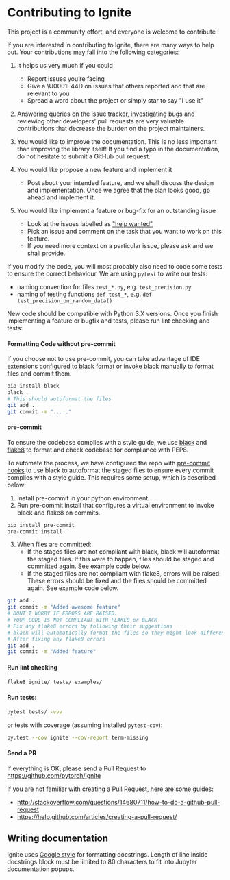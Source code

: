 # Contributing to Ignite

This project is a community effort, and everyone is welcome to contribute !

If you are interested in contributing to Ignite, there are many ways to help out. Your contributions may fall
into the following categories:

1. It helps us very much if you could 
    - Report issues you’re facing
    - Give a \U0001F44D on issues that others reported and that are relevant to you
    - Spread a word about the project or simply star to say "I use it" 

2. Answering queries on the issue tracker, investigating bugs and reviewing other developers’ pull requests are 
very valuable contributions that decrease the burden on the project maintainers.

3. You would like to improve the documentation. This is no less important than improving the library itself! 
If you find a typo in the documentation, do not hesitate to submit a GitHub pull request.

4. You would like propose a new feature and implement it
    - Post about your intended feature, and we shall discuss the design and
    implementation. Once we agree that the plan looks good, go ahead and implement it.

5. You would like implement a feature or bug-fix for an outstanding issue
    - Look at the issues labelled as 
["help wanted"](https://github.com/pytorch/ignite/issues?q=is%3Aissue+is%3Aopen+label%3A%22help+wanted%22)
    - Pick an issue and comment on the task that you want to work on this feature.
    - If you need more context on a particular issue, please ask and we shall provide.

If you modify the code, you will most probably also need to code some tests to ensure the correct behaviour. We are using 
`pytest` to write our tests:
  - naming convention for files `test_*.py`, e.g. `test_precision.py`
  - naming of testing functions `def test_*`, e.g. `def test_precision_on_random_data()`

New code should be compatible with Python 3.X versions. Once you finish implementing a feature or bugfix and tests, 
please run lint checking and tests:

#### Formatting Code without pre-commit
If you choose not to use pre-commit, you can take advantage of IDE extensions configured to black format or invoke black manually to format files and commit them.

```bash
pip install black
black .
# This should autoformat the files
git add .
git commit -m "....."
```

#### pre-commit

To ensure the codebase complies with a style guide, we use [black](https://black.readthedocs.io/en/stable/) and [flake8](https://flake8.pycqa.org/en/latest/) to format and check codebase for compliance with PEP8. 

To automate the process, we have configured the repo with [pre-commit hooks](https://pre-commit.com/) to use black to autoformat the staged files to ensure every commit complies with a style guide. This requires some setup, which is described below:

1. Install pre-commit in your python environment.
2. Run pre-commit install that configures a virtual environment to invoke black and flake8 on commits.

```bash
pip install pre-commit
pre-commit install
```

3. When files are committed:
    - If the stages files are not compliant with black, black will autoformat the staged files. If this were to happen, files should be staged and committed again. See example code below.
    - If the staged files are not compliant with flake8, errors will be raised. These errors should be fixed and the files should be committed again. See example code below.
    
```bash
git add .
git commit -m "Added awesome feature"
# DONT'T WORRY IF ERRORS ARE RAISED.
# YOUR CODE IS NOT COMPLIANT WITH FLAKE8 or BLACK
# Fix any flake8 errors by following their suggestions
# black will automatically format the files so they might look different, but you'll need to stage the files again for committing
# After fixing any flake8 errors
git add .
git commit -m "Added feature"
```


#### Run lint checking
```bash
flake8 ignite/ tests/ examples/
```

#### Run tests:
```bash
pytest tests/ -vvv
```
or tests with coverage (assuming installed `pytest-cov`):
```bash
py.test --cov ignite --cov-report term-missing
```

#### Send a PR
If everything is OK, please send a Pull Request to https://github.com/pytorch/ignite


If you are not familiar with creating a Pull Request, here are some guides:
- http://stackoverflow.com/questions/14680711/how-to-do-a-github-pull-request
- https://help.github.com/articles/creating-a-pull-request/


## Writing documentation

Ignite uses [Google style](http://sphinxcontrib-napoleon.readthedocs.io/en/latest/example_google.html)
for formatting docstrings. Length of line inside docstrings block must be limited to 80 characters to fit into Jupyter documentation popups.
